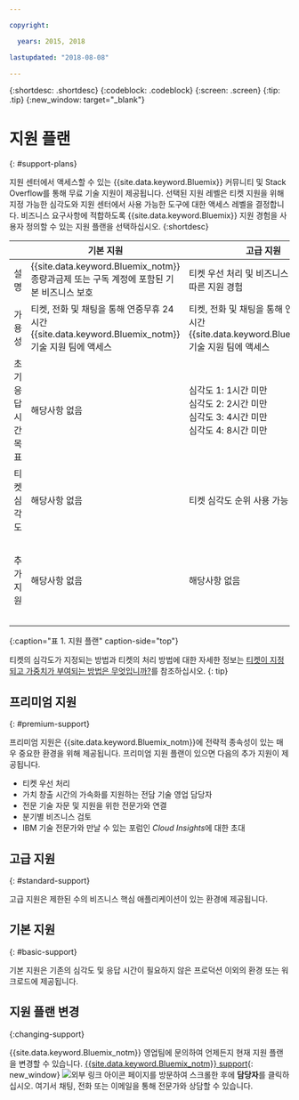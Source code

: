 ```yaml
---

copyright:

  years: 2015, 2018

lastupdated: "2018-08-08"

---
```



{:shortdesc: .shortdesc}
{:codeblock: .codeblock}
{:screen: .screen}
{:tip: .tip}
{:new_window: target="_blank"}

# 지원 플랜
{: #support-plans}

지원 센터에서 액세스할 수 있는 {{site.data.keyword.Bluemix}} 커뮤니티 및 Stack Overflow를 통해 무료 기술 지원이 제공됩니다. 선택된 지원 레벨은 티켓 지원을 위해 지정 가능한 심각도와 지원 센터에서 사용 가능한 도구에 대한 액세스 레벨을 결정합니다. 비즈니스 요구사항에 적합하도록 {{site.data.keyword.Bluemix}} 지원 경험을 사용자 정의할 수 있는 지원 플랜을 선택하십시오.
{:shortdesc}

|  |기본 지원|고급 지원|프리미엄 지원|
|-------------|-------------|-------------|-------------|
|설명 |	{{site.data.keyword.Bluemix_notm}} 종량과금제 또는 구독 계정에 포함된 기본 비즈니스 보호|티켓 우선 처리 및 비즈니스 요구사항에 따른 지원 경험 |가치 창출 시간을 가속화하기 위한, 비즈니스 결과에 따른 클라이언트 응대 |
|가용성 |티켓, 전화 및 채팅을 통해 연중무휴 24시간 {{site.data.keyword.Bluemix_notm}} 기술 지원 팀에 액세스 |티켓, 전화 및 채팅을 통해 연중무휴 24시간 {{site.data.keyword.Bluemix_notm}} 기술 지원 팀에 액세스 |티켓, 전화 및 채팅을 통해 연중무휴 24시간 {{site.data.keyword.Bluemix_notm}} 기술 지원 팀에 액세스 |
|초기 응답 시간 목표 |해당사항 없음 |심각도 1: 1시간 미만 <br/> 심각도 2: 2시간 미만 <br/> 심각도 3: 4시간 미만 <br/> 심각도 4: 8시간 미만 |심각도 1: 1시간 미만 <br/> 심각도 2: 90분 미만 <br/> 심각도 3: 2시간 미만 <br/> 심각도 4: 4시간 미만 |
|티켓 심각도 |해당사항 없음 |티켓 심각도 순위 사용 가능 |티켓 심각도 순위 사용 가능 |
|추가 지원 |해당사항 없음 |해당사항 없음 |기술 영업 담당자가 지정됨<br/> <br/> 분기별 비즈니스 검토 <br/><br/> 전문가에 액세스 <br/> <br/> *Cloud Insights*에 초대 |
{:caption="표 1. 지원 플랜" caption-side="top"}

티켓의 심각도가 지정되는 방법과 티켓의 처리 방법에 대한 자세한 정보는 [티켓이 지정되고 가중치가 부여되는 방법은 무엇입니까?](/docs/get-support/ticketweight.html)를 참조하십시오.
{: tip} 

## 프리미엄 지원
{: #premium-support}

프리미엄 지원은 {{site.data.keyword.Bluemix_notm}}에 전략적 종속성이 있는 매우 중요한 환경을 위해 제공됩니다. 프리미엄 지원 플랜이 있으면 다음의 추가 지원이 제공됩니다. 
  * 티켓 우선 처리
  * 가치 창출 시간의 가속화를 지원하는 전담 기술 영업 담당자 
  * 전문 기술 자문 및 지원을 위한 전문가와 연결
  * 분기별 비즈니스 검토
  * IBM 기술 전문가와 만날 수 있는 포럼인 *Cloud Insights*에 대한 초대

## 고급 지원
{: #standard-support}

고급 지원은 제한된 수의 비즈니스 핵심 애플리케이션이 있는 환경에 제공됩니다.

## 기본 지원
{: #basic-support}

기본 지원은 기존의 심각도 및 응답 시간이 필요하지 않은 프로덕션 이외의 환경 또는 워크로드에 제공됩니다.

## 지원 플랜 변경
{:changing-support}

{{site.data.keyword.Bluemix_notm}} 영업팀에 문의하여 언제든지 현재 지원 플랜을 변경할 수 있습니다. [{{site.data.keyword.Bluemix_notm}} support](https://www.ibm.com/cloud/support){: new_window} ![외부 링크 아이콘](../icons/launch-glyph.svg "외부 링크 아이콘") 페이지를 방문하여 스크롤한 후에 **담당자**를 클릭하십시오. 여기서 채팅, 전화 또는 이메일을 통해 전문가와 상담할 수 있습니다.   


